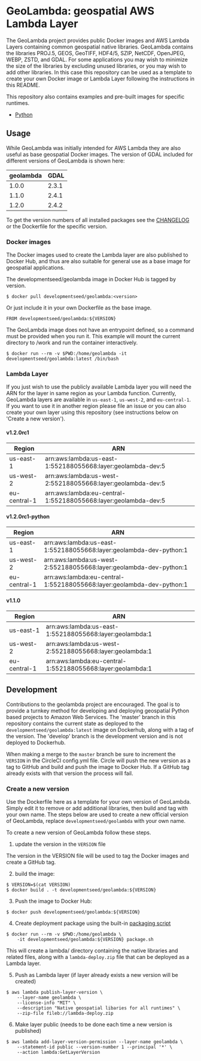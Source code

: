 # GeoLambda: geospatial AWS Lambda Layer

The GeoLambda project provides public Docker images and AWS Lambda Layers containing common geospatial native libraries. GeoLambda contains the libraries PROJ.5, GEOS, GeoTIFF, HDF4/5, SZIP, NetCDF, OpenJPEG, WEBP, ZSTD, and GDAL. For some applications you may wish to minimize the size of the libraries by excluding unused libraries, or you may wish to add other libraries. In this case this repository can be used as a template to create your own Docker image or Lambda Layer following the instructions in this README.

This repository also contains examples and pre-built images for specific runtimes.

- [Python](python/README.md)

## Usage

While GeoLambda was initially intended for AWS Lambda they are also useful as base geospatial Docker images. The version of GDAL included for different versions of GeoLambda is shown here:

| geolambda | GDAL  |
| --------- | ----  |
| 1.0.0     | 2.3.1 |
| 1.1.0     | 2.4.1 |
| 1.2.0     | 2.4.2 |

To get the version numbers of all installed packages see the [CHANGELOG](CHANGELOG.md) or the Dockerfile for the specific version.

### Docker images

The Docker images used to create the Lambda layer are also published to Docker Hub, and thus are also suitable for general use as a base image for geospatial applications. 

The developmentseed/geolambda image in Docker Hub is tagged by version.

	$ docker pull developmentseed/geolambda:<version>

Or just include it in your own Dockerfile as the base image.

```
FROM developmentseed/geolambda:${VERSION}
```

The GeoLambda image does not have an entrypoint defined, so a command must be provided when you run it. This example will mount the current directory to /work and run the container interactively.

	$ docker run --rm -v $PWD:/home/geolambda -it developmentseed/geolambda:latest /bin/bash

### Lambda Layer

If you just wish to use the publicly available Lambda layer you will need the ARN for the layer in same region as your Lambda function. Currently, GeoLambda layers are available in `us-east-1`, `us-west-2`, and `eu-central-1`. If you want to use it in another region please file an issue or you can also create your own layer using this repository (see instructions below on 'Create a new version').

#### v1.2.0rc1

| Region | ARN |
| ------ | --- |
| us-east-1 | arn:aws:lambda:us-east-1:552188055668:layer:geolambda-dev:5 |
| us-west-2 | arn:aws:lambda:us-west-2:552188055668:layer:geolambda-dev:5 |
| eu-central-1 | arn:aws:lambda:eu-central-1:552188055668:layer:geolambda-dev:5 |

#### v1.2.0rc1-python

| Region | ARN |
| ------ | --- |
| us-east-1 | arn:aws:lambda:us-east-1:552188055668:layer:geolambda-dev-python:1 |
| us-west-2 | arn:aws:lambda:us-west-2:552188055668:layer:geolambda-dev-python:1 |
| eu-central-1 | arn:aws:lambda:eu-central-1:552188055668:layer:geolambda-dev-python:1 |

#### v1.1.0

| Region | ARN |
| ------ | --- |
| us-east-1 | arn:aws:lambda:us-east-1:552188055668:layer:geolambda:1 |
| us-west-2 | arn:aws:lambda:us-west-2:552188055668:layer:geolambda:1 |
| eu-central-1 | arn:aws:lambda:eu-central-1:552188055668:layer:geolambda:1 |


## Development

Contributions to the geolambda project are encouraged. The goal is to provide a turnkey method for developing and deploying geospatial Python based projects to Amazon Web Services. The 'master' branch in this repository contains the current state as deployed to the `developmentseed/geolambda:latest` image on Dockerhub, along with a tag of the version. The 'develop' branch is the development version and is not deployed to Dockerhub.

When making a merge to the `master` branch be sure to increment the `VERSION` in the CircleCI config.yml file. Circle will push the new version as a tag to GitHub and build and push the image to Docker Hub. If a GitHub tag already exists with that version the process will fail.

### Create a new version

Use the Dockerfile here as a template for your own version of GeoLambda. Simply edit it to remove or add additional libraries, then build and tag with your own name. The steps below are used to create a new official version of GeoLambda, replace `developmentseed/geolambda` with your own name.

To create a new version of GeoLambda follow these steps. 

1. update the version in the `VERSION` file

The version in the VERSION file will be used to tag the Docker images and create a GitHub tag.

2. build the image:
  
```
$ VERSION=$(cat VERSION)
$ docker build . -t developmentseed/geolambda:${VERSION}
```

3. Push the image to Docker Hub:

```
$ docker push developmentseed/geolambda:${VERSION}
```

4. Create deployment package using the built-in [packaging script](bin/package.sh)

```
$ docker run --rm -v $PWD:/home/geolambda \
	-it developmentseed/geolambda:${VERSION} package.sh
```

This will create a lambda/ directory containing the native libraries and related files, along with a `lambda-deploy.zip` file that can be deployed as a Lambda layer.

5. Push as Lambda layer (if layer already exists a new version will be created)

```
$ aws lambda publish-layer-version \
	--layer-name geolambda \
	--license-info "MIT" \
	--description "Native geospatial libaries for all runtimes" \
	--zip-file fileb://lambda-deploy.zip
```

6. Make layer public (needs to be done each time a new version is published)

```
$ aws lambda add-layer-version-permission --layer-name geolambda \
	--statement-id public --version-number 1 --principal '*' \
	--action lambda:GetLayerVersion
```
